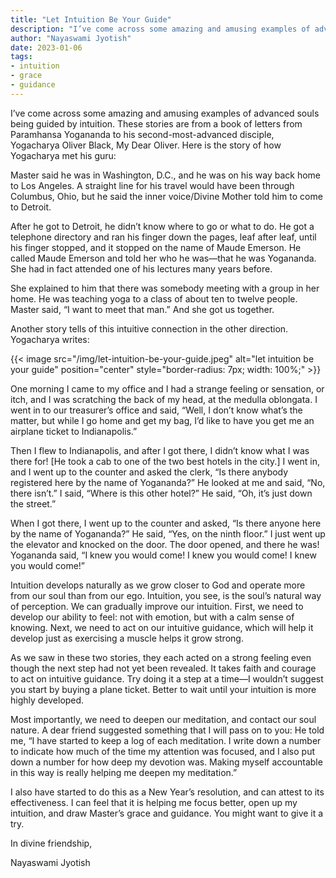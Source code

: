 ```yaml
---
title: "Let Intuition Be Your Guide"
description: "I’ve come across some amazing and amusing examples of advanced souls being guided by intuition. These stories are from a book of letters from Paramhansa Yogananda to his second-most-advanced disciple, Yogacharya Oliver Black, My Dear Oliver. Here is the story of how Yogacharya met his guru."
author: "Nayaswami Jyotish"
date: 2023-01-06
tags:
- intuition
- grace
- guidance
---
```


I’ve come across some amazing and amusing examples of advanced souls being guided by intuition. These stories are from a book of letters from Paramhansa Yogananda to his second-most-advanced disciple, Yogacharya Oliver Black, My Dear Oliver. Here is the story of how Yogacharya met his guru:

Master said he was in Washington, D.C., and he was on his way back home to Los Angeles. A straight line for his travel would have been through Columbus, Ohio, but he said the inner voice/Divine Mother told him to come to Detroit.

After he got to Detroit, he didn’t know where to go or what to do. He got a telephone directory and ran his finger down the pages, leaf after leaf, until his finger stopped, and it stopped on the name of Maude Emerson. He called Maude Emerson and told her who he was—that he was Yogananda. She had in fact attended one of his lectures many years before.

She explained to him that there was somebody meeting with a group in her home. He was teaching yoga to a class of about ten to twelve people. Master said, “I want to meet that man.” And she got us together.

Another story tells of this intuitive connection in the other direction. Yogacharya writes:

{{< image src="/img/let-intuition-be-your-guide.jpeg" alt="let intuition be your guide" position="center" style="border-radius: 7px; width: 100%;" >}}

One morning I came to my office and I had a strange feeling or sensation, or itch, and I was scratching the back of my head, at the medulla oblongata. I went in to our treasurer’s office and said, “Well, I don’t know what’s the matter, but while I go home and get my bag, I’d like to have you get me an airplane ticket to Indianapolis.”

Then I flew to Indianapolis, and after I got there, I didn’t know what I was there for! [He took a cab to one of the two best hotels in the city.] I went in, and I went up to the counter and asked the clerk, “Is there anybody registered here by the name of Yogananda?” He looked at me and said, “No, there isn’t.” I said, “Where is this other hotel?” He said, “Oh, it’s just down the street.”

When I got there, I went up to the counter and asked, “Is there anyone here by the name of Yogananda?” He said, “Yes, on the ninth floor.” I just went up the elevator and knocked on the door. The door opened, and there he was! Yogananda said, “I knew you would come! I knew you would come! I knew you would come!”

Intuition develops naturally as we grow closer to God and operate more from our soul than from our ego. Intuition, you see, is the soul’s natural way of perception. We can gradually improve our intuition. First, we need to develop our ability to feel: not with emotion, but with a calm sense of knowing. Next, we need to act on our intuitive guidance, which will help it develop just as exercising a muscle helps it grow strong.

As we saw in these two stories, they each acted on a strong feeling even though the next step had not yet been revealed. It takes faith and courage to act on intuitive guidance. Try doing it a step at a time—I wouldn’t suggest you start by buying a plane ticket. Better to wait until your intuition is more highly developed.

Most importantly, we need to deepen our meditation, and contact our soul nature. A dear friend suggested something that I will pass on to you: He told me, “I have started to keep a log of each meditation. I write down a number to indicate how much of the time my attention was focused, and I also put down a number for how deep my devotion was. Making myself accountable in this way is really helping me deepen my meditation.”

I also have started to do this as a New Year’s resolution, and can attest to its effectiveness. I can feel that it is helping me focus better, open up my intuition, and draw Master’s grace and guidance. You might want to give it a try.

In divine friendship,

Nayaswami Jyotish
